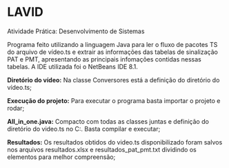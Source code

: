 # LAVID
Atividade Prática: Desenvolvimento de Sistemas

Programa feito utilizando a linguagem Java para ler o fluxo de pacotes TS do arquivo de vídeo.ts e extrair as informações das tabelas de sinalização PAT e PMT, apresentando as principais infomações contidas nessas tabelas. A IDE utilizada foi o NetBeans IDE 8.1.

<b>Diretório do vídeo:</b> Na classe Conversores está a definição do diretório do vídeo.ts;

<b>Execução do projeto:</b> Para executar o programa basta importar o projeto e rodar;

<b>All_in_one.java:</b> Compacto com todas as classes juntas e definição do diretório do video.ts no C:\. Basta compilar e executar; 

<b>Resultados:</b> Os resultados obtidos do video.ts disponibilizado foram salvos nos arquivos resultados.xlsx e resultados_pat_pmt.txt dividindo os elementos para melhor compreensão;

 
